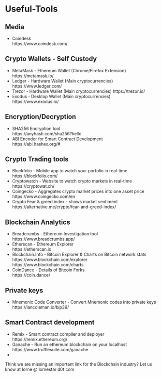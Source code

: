 # Useful-Tools

## Media

<ul>

<li>
Coindesk <br>
https://www.coindesk.com/
</li>

</ul>

## Crypto Wallets - Self Custody
<ul>

<li>
MetaMask - Ethereum Wallet (Chrome/Firefox Extension)
https://metamask.io/
</li>

<li>
Ledger - Hardware Wallet (Main cryptocurrencies)
https://www.ledger.com/
</li>

<li>
 Trezor - Hardware Wallet (Main cryptocurrencies)
https://trezor.io/
</li>

<li>
Exodus - Desktop Wallet (Main cryptocurrencies)
https://www.exodus.io/
</li>

</ul>

## Encryption/Decryption
<ul>

<li>
SHA256 Encryption tool <br>
https://anyhash.com/sha256?hello
</li>

<li>
ABI Encoder for Smart Contract Development<br>
https://abi.hashex.org/#
</li>
</ul>

## Crypto Trading tools
<ul>
 
 <li>
 Blockfolio - Mobile app to watch your porfolio in real-time
 https://blockfolio.com/
 </li>
 
 <li>
 Cryptowatch - Website to watch crypto markets in real-time
 https://cryptowat.ch/
 </li>
 
 <li>
 Coingecko - Aggregates crypto market prices into one asset price
https://www.coingecko.com/en
 </li>
 
 <li>
 Crypto Fear & greed index - shows market sentiment
 https://alternative.me/crypto/fear-and-greed-index/
 </li>
 
</ul>


## Blockchain Analytics
<ul>

<li>
 Breadcrumbs - Ethereum Investigation tool
<br>
https://www.breadcrumbs.app/
</li>

<li>
  Etherscan - Ethereum Explorer
  <br>
https://etherscan.io
</li>

<li>
  Blockchain.Info - Bitcoin Explorer & Charts on Bitcoin network stats
  <br>
https://www.blockchain.com/explorer
  <br>
  https://www.blockchain.com/charts
</li>

<li>
  CoinDance - Details of Bitcoin Forks
  <br>
https://coin.dance/
</li>

</ul>

## Private keys

<ul>
 
 <li>
  Mnemonic Code Converter - Convert Mnemonic codes into private keys
  https://iancoleman.io/bip39/
 </li>
 
</ul>

## Smart Contract development
<ul>
 <li>
  Remix - Smart contract compiler and deployer
  https://remix.ethereum.org/
 </li>
 
 <li>
 Ganache - Run an ethereum blockchain on your localhost
 https://www.trufflesuite.com/ganache
 </li>
 
 <li>
 </li>
</ul>

Think we are missing an important link for the Blockchain industry?  Let us know at lorne @ lornestar d0t com
